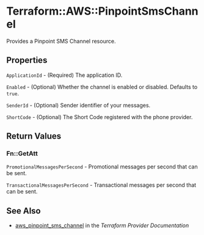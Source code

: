 # Terraform::AWS::PinpointSmsChannel

Provides a Pinpoint SMS Channel resource.

## Properties

`ApplicationId` - (Required) The application ID.

`Enabled` - (Optional) Whether the channel is enabled or disabled. Defaults to `true`.

`SenderId` - (Optional) Sender identifier of your messages.

`ShortCode` - (Optional) The Short Code registered with the phone provider.


## Return Values

### Fn::GetAtt

`PromotionalMessagesPerSecond` - Promotional messages per second that can be sent.

`TransactionalMessagesPerSecond` - Transactional messages per second that can be sent.

## See Also

* [aws_pinpoint_sms_channel](https://www.terraform.io/docs/providers/aws/r/pinpoint_sms_channel.html) in the _Terraform Provider Documentation_